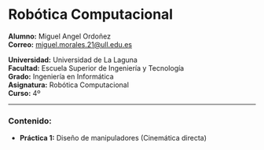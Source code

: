 # **Robótica Computacional**  
  
**Alumno:** Miguel Angel Ordoñez  
**Correo:** miguel.morales.21@ull.edu.es  
  
**Universidad:** Universidad de La Laguna  
**Facultad:** Escuela Superior de Ingeniería y Tecnología  
**Grado:** Ingeniería en Informática  
**Asignatura:** Robótica Computacional  
**Curso:** 4º  
  
---
  
### **Contenido:**  

* **Práctica 1:** Diseño de manipuladores (Cinemática directa)  